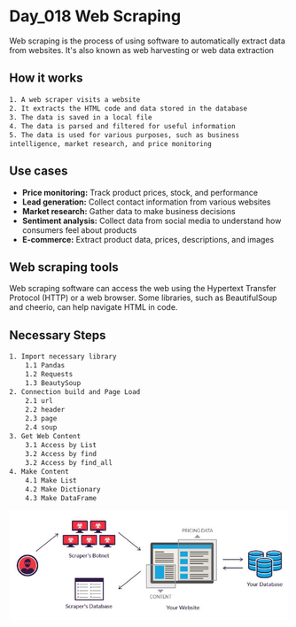 #  Day_018 Web Scraping
Web scraping is the process of using software to automatically extract data from websites. It's also known as web harvesting or web data extraction

## How it works
```
1. A web scraper visits a website 
2. It extracts the HTML code and data stored in the database 
3. The data is saved in a local file 
4. The data is parsed and filtered for useful information 
5. The data is used for various purposes, such as business intelligence, market research, and price monitoring 
```

## Use cases 
- **Price monitoring:** Track product prices, stock, and performance
- **Lead generation:** Collect contact information from various websites
- **Market research:** Gather data to make business decisions
- **Sentiment analysis:** Collect data from social media to understand how consumers feel about products
- **E-commerce:** Extract product data, prices, descriptions, and images

## Web scraping tools
Web scraping software can access the web using the Hypertext Transfer Protocol (HTTP) or a web browser. Some libraries, such as BeautifulSoup and cheerio, can help navigate HTML in code.

## Necessary Steps
```
1. Import necessary library
    1.1 Pandas
    1.2 Requests
    1.3 BeautySoup
2. Connection build and Page Load
    2.1 url
    2.2 header
    2.3 page
    2.4 soup
3. Get Web Content
    3.1 Access by List
    3.2 Access by find
    3.2 Access by find_all
4. Make Content
    4.1 Make List
    4.2 Make Dictionary
    4.3 Make DataFrame
```

<img src="assets/1.jpg">